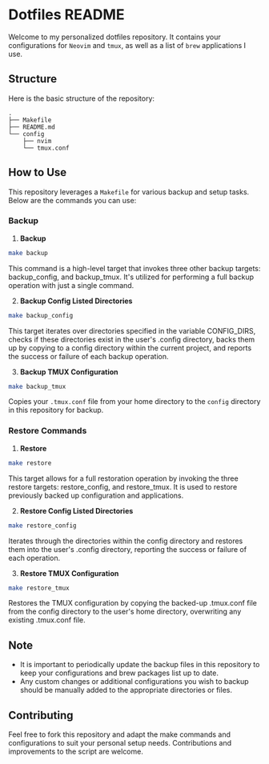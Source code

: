 # Dotfiles README

Welcome to my personalized dotfiles repository. It contains your configurations for `Neovim` and `tmux`, as well as a list of `brew` applications I use.

## Structure

Here is the basic structure of the repository:

```
.
├── Makefile
├── README.md
└── config
    ├── nvim
    └── tmux.conf
```

## How to Use

This repository leverages a `Makefile` for various backup and setup tasks. 
Below are the commands you can use:

### Backup

1. **Backup**
  ```bash
  make backup
  ```
  This command is a high-level target that invokes three other backup targets:
  backup_config, and backup_tmux. It's utilized for performing a full
  backup operation with just a single command.

2. **Backup Config Listed Directories**
  ```bash
  make backup_config
  ```
  This target iterates over directories specified in the variable CONFIG_DIRS,
  checks if these directories exist in the user's .config directory, backs them up
  by copying to a config directory within the current project, and reports the
  success or failure of each backup operation.

3. **Backup TMUX Configuration**
  ```bash
  make backup_tmux
  ```
  Copies your `.tmux.conf` file from your home directory to the `config`
  directory in this repository for backup.

### Restore Commands
 
1. **Restore** 
  ```bash
  make restore
  ```
  This target allows for a full restoration operation by invoking the three
  restore targets: restore_config, and restore_tmux. It is used to
  restore previously backed up configuration and applications.

2. **Restore Config Listed Directories**
  ```bash
  make restore_config
  ```
  Iterates through the directories within the config directory and restores them
  into the user's .config directory, reporting the success or failure of each
  operation.

3. **Restore TMUX Configuration**
  ```bash
  make restore_tmux
  ```
  Restores the TMUX configuration by copying the backed-up .tmux.conf file from
  the config directory to the user's home directory, overwriting any existing
  .tmux.conf file.

## Note

- It is important to periodically update the backup files in this repository to
  keep your configurations and brew packages list up to date.
- Any custom changes or additional configurations you wish to backup should be
  manually added to the appropriate directories or files.

## Contributing

Feel free to fork this repository and adapt the make commands and configurations
to suit your personal setup needs. Contributions and improvements to the script
are welcome.
